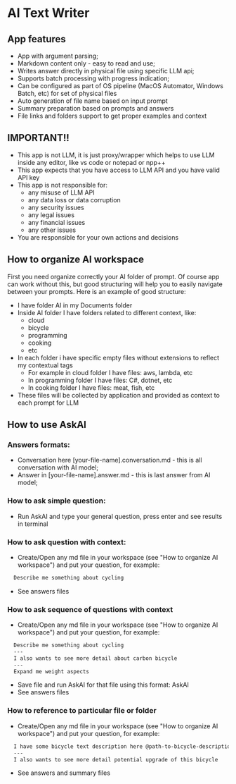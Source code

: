 # AI Text Writer

## App features
- App with argument parsing;
- Markdown content only - easy to read and use;
- Writes answer directly in physical file using specific LLM api;
- Supports batch processing with progress indication;
- Can be configured as part of OS pipeline (MacOS Automator, Windows Batch, etc) for set of physical files
- Auto generation of file name based on input prompt
- Summary preparation based on prompts and answers
- File links and folders support to get proper examples and context

## IMPORTANT!!
- This app is not LLM, it is just proxy/wrapper which helps to use LLM inside any editor, like vs code or notepad or npp++ 
- This app expects that you have access to LLM API and you have valid API key
- This app is not responsible for:
  - any misuse of LLM API 
  - any data loss or data corruption
  - any security issues
  - any legal issues
  - any financial issues
  - any other issues
- You are responsible for your own actions and decisions

## How to organize AI workspace
First you need organize correctly your AI folder of prompt. Of course app can work without this, 
but good structuring will help you to easily navigate between your prompts.
Here is an example of good structure:
- I have folder AI in my Documents folder
- Inside AI folder I have folders related to different context, like:
  - cloud
  - bicycle
  - programming
  - cooking
  - etc
- In each folder i have specific empty files without extensions to reflect my contextual tags
  - For example in cloud folder I have files: aws, lambda, etc
  - In programming folder I have files: C#, dotnet, etc
  - In cooking folder I have files: meat, fish, etc
- These files will be collected by application and provided as context to each prompt for LLM

## How to use AskAI
### Answers formats:
  - Conversation here [your-file-name].conversation.md - this is all conversation with AI model;
  - Answer in [your-file-name].answer.md - this is last answer from AI model;

### How to ask simple question:
  - Run AskAI and type your general question, press enter and see results in terminal

### How to ask question with context:
  - Create/Open any md file in your workspace (see "How to organize AI workspace") and put your question, for example:
  ```markdown
    Describe me something about cycling
  ```
  - See answers files

### How to ask sequence of questions with context
  - Create/Open any md file in your workspace (see "How to organize AI workspace") and put your question, for example:
  ```markdown
    Describe me something about cycling
    ---
    I also wants to see more detail about carbon bicycle
    ---
    Expand me weight aspects
  ```
  - Save file and run AskAI for that file using this format: AskAI <path to file>
  - See answers files

### How to reference to particular file or folder
  - Create/Open any md file in your workspace (see "How to organize AI workspace") and put your question, for example:
  ```markdown
    I have some bicycle text description here @path-to-bicycle-description-with-text and set of usage cases in this folder @path-to-usage-cases-text
    ---
    I also wants to see more detail potential upgrade of this bicycle
  ```
  - See answers and summary files